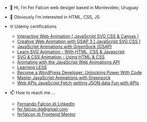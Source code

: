 - 👋 Hi, I’m Fer Falcon web desiger based in Montevideo, Uruguay

- 👀 Obviously I’m interested in HTML, CSS, JS

- 🤓 Udemy certifications
	- [Interactive Web Animation [ JavaScript SVG CSS & Canvas ]](https://www.udemy.com/certificate/UC-b5e43c89-5957-4723-aa80-61bf29e81f9f/)
	- [Creative Web Animation with GSAP 3 [ JavaScript SVG CSS ]](https://www.udemy.com/certificate/UC-9ffb136c-2c59-4227-868c-196d622a99a1/)
	- [JavaScript Animations with GreenSock (GSAP)](https://www.udemy.com/certificate/UC-22c27520-a9fd-4d3a-9be7-0a05f6c2c5c4/)
	- [Learn SVG Animation - With HTML, CSS & Javascript](https://www.udemy.com/certificate/UC-413dee3e-da28-4ac6-821b-bed900032e66/)
	- [SVG & CSS Animation - Using HTML & CSS](https://www.udemy.com/certificate/UC-a3ddb2bf-f09c-47a2-8d5c-303e101945d7/)
	- [Animating with the JavaScript Web Animations API](https://www.udemy.com/certificate/UC-19c3afba-a69c-4ceb-bd6d-52f86de36b86/)
	- [Learning LESS](https://www.udemy.com/certificate/UC-18b7b179-552c-4781-8892-9d5afb5e9cfb/)
	- [Become a WordPress Developer: Unlocking Power With Code](https://www.udemy.com/certificate/UC-c110fd74-f8a5-468b-858c-22fc6f3b2ea3/)
	- [Master JavaScript Animations with Greensock](https://www.udemy.com/certificate/UC-7b0bc2c0-2567-4463-9351-1ea3787642c8/)
	- [Web APIs JavaScript Fetch getting JSON data Fun with APIs](https://www.udemy.com/certificate/UC-bc6df9d6-10d0-41ea-8ca5-6cf6b7848671/)

- 📫 How to reach me ...
	- [Fernando Falcon @ LinkedIn](https://www.linkedin.com/in/fernandofalcon/)
	- [fer.falcon.dg@gmail.com](mailto:someone@yoursite.com)
	- [ferfalcon @ Frontend Mentor](https://www.frontendmentor.io/profile/ferfalcon)

<!---
ferfalcon/ferfalcon is a ✨ special ✨ repository because its `README.md` (this file) appears on your GitHub profile.
You can click the Preview link to take a look at your changes.
--->
